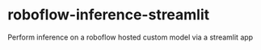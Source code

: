 # roboflow-inference-streamlit
Perform inference on a roboflow hosted custom model via a streamlit app
